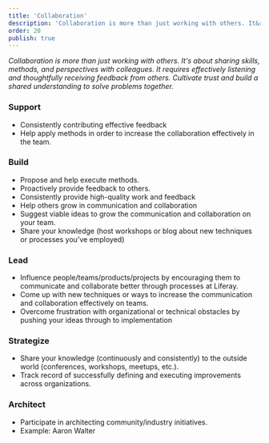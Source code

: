 ```yaml
---
title: 'Collaboration'
description: 'Collaboration is more than just working with others. It&rsquo;s about sharing skills, methods, and perspectives with colleagues.'
order: 20
publish: true
---
```


_Collaboration is more than just working with others. It's about sharing skills, methods, and perspectives with colleagues. It requires effectively listening and thoughtfully receiving feedback from others. Cultivate trust and build a shared understanding to solve problems together._

### Support

-   Consistently contributing effective feedback
-   Help apply methods in order to increase the collaboration effectively in the team.

### Build

-   Propose and help execute methods.
-   Proactively provide feedback to others.
-   Consistently provide high-quality work and feedback
-   Help others grow in communication and collaboration
-   Suggest viable ideas to grow the communication and collaboration on your team.
-   Share your knowledge (host workshops or blog about new techniques or processes you’ve employed)

### Lead

-   Influence people/teams/products/projects by encouraging them to communicate and collaborate better through processes at Liferay.
-   Come up with new techniques or ways to increase the communication and collaboration effectively on teams.
-   Overcome frustration with organizational or technical obstacles by pushing your ideas through to implementation

### Strategize

-   Share your knowledge (continuously and consistently) to the outside world (conferences, workshops, meetups, etc.).
-   Track record of successfully defining and executing improvements across organizations.

### Architect

-   Participate in architecting community/industry initiatives.
-   Example: Aaron Walter
